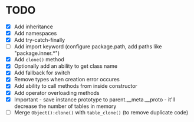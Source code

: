 # TODO

- [x] Add inheritance
- [x] Add namespaces
- [x] Add try-catch-finally
- [ ] Add import keyword (configure package.path, add paths like "package.inner.*")
- [x] Add `clone()` method
- [x] Optionally add an ability to get class name
- [x] Add fallback for switch
- [x] Remove types when creation error occures
- [x] Add ability to call methods from inside constructor
- [x] Add operator overloading methods
- [x] Important - save instance prototype to parent.__meta.__proto - it'll decrease the number of tables in memory
- [ ] Merge `Object():clone()` with `table_clone()` (to remove duplicate code)
